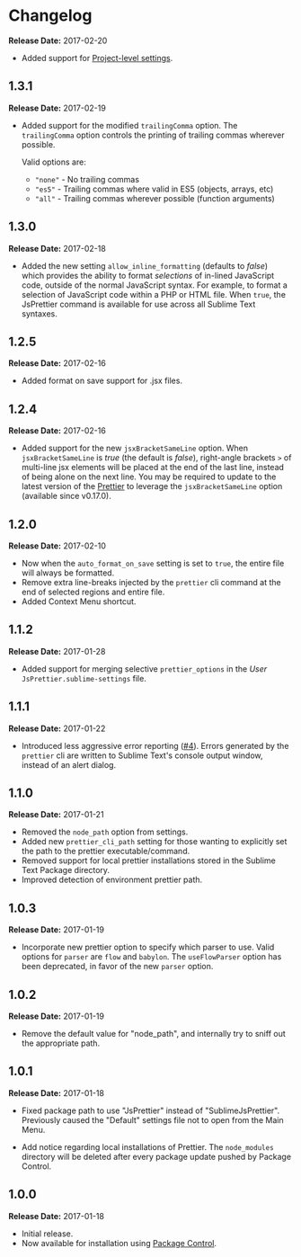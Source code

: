 # Changelog

**Release Date:** 2017-02-20

- Added support for [Project-level settings].

## 1.3.1

**Release Date:** 2017-02-19

- Added support for the modified `trailingComma` option. The `trailingComma`
  option controls the printing of trailing commas wherever possible.
  
	Valid options are:
   
	* `"none"` - No trailing commas
	* `"es5"`  - Trailing commas where valid in ES5 (objects, arrays, etc)
	* `"all"`  - Trailing commas wherever possible (function arguments)

## 1.3.0

**Release Date:** 2017-02-18

- Added the new setting `allow_inline_formatting` (defaults to *false*) which
  provides the ability to format *selections* of in-lined JavaScript code,
  outside of the normal JavaScript syntax. For example, to format a selection of
  JavaScript code within a PHP or HTML file. When `true`, the JsPrettier command
  is available for use across all Sublime Text syntaxes.

## 1.2.5

**Release Date:** 2017-02-16

- Added format on save support for .jsx files.

## 1.2.4

**Release Date:** 2017-02-16

- Added support for the new `jsxBracketSameLine` option. When
  `jsxBracketSameLine` is *true* (the default is *false*), right-angle brackets
  `>` of multi-line jsx elements will be placed at the end of the last line,
  instead of being alone on the next line. You may be required to update to the
  latest version of the [Prettier] to leverage the `jsxBracketSameLine` option
  (available since v0.17.0).

## 1.2.0

**Release Date:** 2017-02-10

- Now when the `auto_format_on_save` setting is set to `true`, the entire file
  will always be formatted.
- Remove extra line-breaks injected by the `prettier` cli command at the end of
  selected regions and entire file.
- Added Context Menu shortcut.

## 1.1.2

**Release Date:** 2017-01-28

- Added support for merging selective `prettier_options` in the *User*
  `JsPrettier.sublime-settings` file.

## 1.1.1

**Release Date:** 2017-01-22

- Introduced less aggressive error reporting ([#4]). Errors generated by the
  `prettier` cli are written to Sublime Text's console output window, instead of
  an alert dialog.

## 1.1.0

**Release Date:** 2017-01-21

- Removed the `node_path` option from settings.
- Added new `prettier_cli_path` setting for those wanting to explicitly set the
  path to the prettier executable/command.
- Removed support for local prettier installations stored in the Sublime Text
  Package directory.
- Improved detection of environment prettier path.

## 1.0.3

**Release Date:** 2017-01-19

- Incorporate new prettier option to specify which parser to use. Valid options
  for `parser` are `flow` and `babylon`. The `useFlowParser` option has been
  deprecated, in favor of the new `parser` option.

## 1.0.2

**Release Date:** 2017-01-19

- Remove the default value for "node_path", and internally try to sniff out the
  appropriate path.

## 1.0.1

**Release Date:** 2017-01-18

- Fixed package path to use "JsPrettier" instead of "SublimeJsPrettier".
  Previously caused the "Default" settings file not to open from the Main Menu.

- Add notice regarding local installations of Prettier. The `node_modules`
  directory will be deleted after every package update pushed by Package
  Control.

## 1.0.0

**Release Date:** 2017-01-18

- Initial release.
- Now available for installation using [Package Control].

[Package Control]: https://packagecontrol.io/packages/JsPrettier
[#4]: https://github.com/jonlabelle/SublimeJsPrettier/issues/4
[Prettier]: https://github.com/jlongster/prettier
[Project-level settings]: https://github.com/jonlabelle/SublimeJsPrettier#project-level-settings
